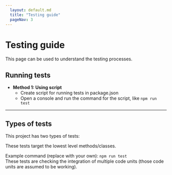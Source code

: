 ```yaml
---
  layout: default.md
  title: "Testing guide"
  pageNav: 3
---
```


# Testing guide

<box type="tip">
This page can be used to understand the testing processes.
</box>

## Running tests

* **Method 1: Using script**
  * Create script for running tests in package.json
  * Open a console and run the command for the script, like `npm run test`

--------------------------------------------------------------------------------------------------------------------

## Types of tests

This project has two types of tests:

<panel header="**1. Unit tests**">
These tests target the lowest level methods/classes.<br>

Example command (replace with your own): `npm run test`
</panel>
<br>
<panel header="**2. Integration tests**">
These tests are checking the integration of multiple code units (those code units are assumed to be working).
</panel>
